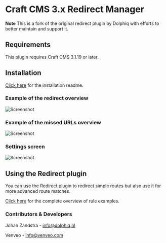 # Craft CMS 3.x Redirect Manager
**Note**
This is a fork of the original redirect plugin by Dolphiq with efforts to better 
maintain and support it.

## Requirements
This plugin requires Craft CMS 3.1.19 or later.

## Installation

[Click here](INSTALL.md) for the installation readme.

### Example of the redirect overview
![Screenshot](resources/screenshots/redirects_overview_example_rc5.png)

### Example of the missed URLs overview
![Screenshot](resources/screenshots/catchall_overview_example_rc5.png)

### Settings screen
![Screenshot](resources/screenshots/settings_overview_example_rc5.png)


## Using the Redirect plugin

You can use the Redirect plugin to redirect simple routes but also use it for
more advanced route matches.

[Click here](RULES.md) for the complete overview of rule examples.

### Contributors & Developers
Johan Zandstra - info@dolphiq.nl

Venveo - info@venveo.com
